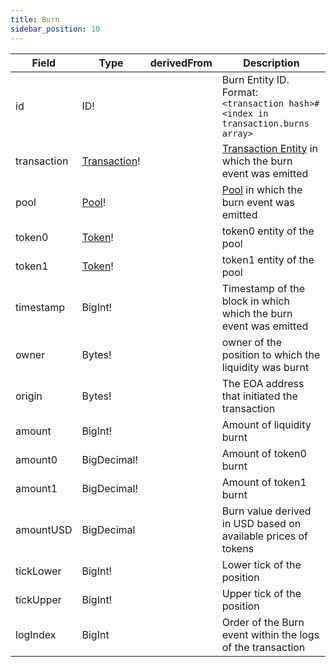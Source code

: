 ```yaml
---
title: Burn
sidebar_position: 10
---
```


|Field|Type|derivedFrom|Description|
|-|-|-|-|
|id | ID! | | Burn Entity ID. Format: `<transaction hash>#<index in transaction.burns array>` |
|transaction | [Transaction](./transaction)! | | [Transaction Entity](./transaction) in which the burn event was emitted |
|pool | [Pool](./pool)! | | [Pool](./pool) in which the burn event was emitted |
|token0 | [Token](./token)! | | token0 entity of the pool |
|token1 | [Token](./token)! | | token1 entity of the pool |
|timestamp | BigInt! | | Timestamp of the block in which which the burn event was emitted |
|owner | Bytes! | | owner of the position to which the liquidity was burnt |
|origin | Bytes! | | The EOA address that initiated the transaction |
|amount | BigInt! | | Amount of liquidity burnt |
|amount0 | BigDecimal! | | Amount of token0 burnt |
|amount1 | BigDecimal! | | Amount of token1 burnt |
|amountUSD | BigDecimal | | Burn value derived in USD based on available prices of tokens |
|tickLower | BigInt! | | Lower tick of the position  |
|tickUpper | BigInt! | | Upper tick of the position |
|logIndex | BigInt | | Order of the Burn event within the logs of the transaction |